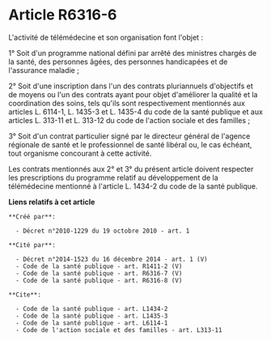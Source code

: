 # Article R6316-6

L'activité de télémédecine et son organisation font l'objet : 

1° Soit d'un programme national défini par arrêté des ministres chargés de la santé, des personnes âgées, des personnes
handicapées et de l'assurance maladie ; 

2° Soit d'une inscription dans l'un des contrats pluriannuels d'objectifs et de moyens ou l'un des contrats ayant pour objet
d'améliorer la qualité et la coordination des soins, tels qu'ils sont respectivement mentionnés aux articles L. 6114-1, L.
1435-3 et L. 1435-4 du code de la santé publique et aux articles L. 313-11 et L. 313-12 du code de l'action sociale et des
familles ; 

3° Soit d'un contrat particulier signé par le directeur général de l'agence régionale de santé et le professionnel de santé
libéral ou, le cas échéant, tout organisme concourant à cette activité. 

Les contrats mentionnés aux 2° et 3° du présent article doivent respecter les prescriptions du programme relatif au
développement de la télémédecine mentionné à l'article L. 1434-2 du code de la santé publique.

**Liens relatifs à cet article**

	**Créé par**:

	  - Décret n°2010-1229 du 19 octobre 2010 - art. 1

	**Cité par**:

	  - Décret n°2014-1523 du 16 décembre 2014 - art. 1 (V)
	  - Code de la santé publique - art. R1411-2 (V)
	  - Code de la santé publique - art. R6316-7 (V)
	  - Code de la santé publique - art. R6316-8 (V)

	**Cite**:

	  - Code de la santé publique - art. L1434-2
	  - Code de la santé publique - art. L1435-3
	  - Code de la santé publique - art. L6114-1
	  - Code de l'action sociale et des familles - art. L313-11
